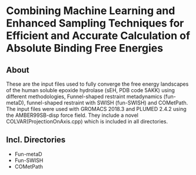 # Combining Machine Learning and Enhanced Sampling Techniques for Efficient and Accurate Calculation of Absolute Binding Free Energies

## About
These are the input files used to fully converge the free energy landscapes of the human soluble epoxide hydrolase (sEH, PDB code 5AKK) using different methodologies, Funnel-shaped restraint metadynamics (fun-metaD), funnel-shaped restraint with SWISH (fun-SWISH) and COMetPath. The input files were used with GROMACS 2018.3 and PLUMED 2.4.2 using the AMBER99SB-disp force field. They include a novel COLVAR(ProjectionOnAxis.cpp) which is included in all directories.

## Incl. Directories
* Fun-metaD
* Fun-SWISH
* COMetPath
